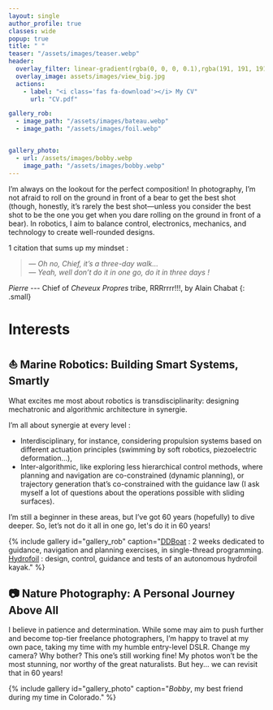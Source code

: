 ```yaml
---
layout: single
author_profile: true
classes: wide
popup: true
title: " "
teaser: "/assets/images/teaser.webp"
header:
  overlay_filter: linear-gradient(rgba(0, 0, 0, 0.1),rgba(191, 191, 191, 0.3))
  overlay_image: assets/images/view_big.jpg  
  actions:
    - label: "<i class='fas fa-download'></i> My CV"
      url: "CV.pdf"

gallery_rob:
  - image_path: "/assets/images/bateau.webp"
  - image_path: "/assets/images/foil.webp"


gallery_photo:
  - url: /assets/images/bobby.webp
    image_path: "/assets/images/bobby.webp"
---
```


I’m always on the lookout for the perfect composition!
In photography, I’m not afraid to roll on the ground in front of a bear to get the best shot (though, honestly, it’s rarely the best shot—unless you consider the best shot to be the one you get when you dare rolling on the ground in front of a bear).
In robotics, I aim to balance control, electronics, mechanics, and technology to create well-rounded designs.

1 citation that sums up my mindset :

> <i>— Oh no, Chief, it’s a three-day walk…</i><br/>
  <i>— Yeah, well don’t do it in one go, do it in three days !</i>

<cite>Pierre</cite> --- Chief of <i>Cheveux Propres</i> tribe, RRRrrrr!!!, by Alain Chabat
{: .small}



# Interests

## ⛵ Marine Robotics: Building Smart Systems, Smartly

What excites me most about robotics is transdisciplinarity: designing mechatronic and algorithmic architecture in synergie.

I’m all about synergie at every level :

* Interdisciplinary, for instance, considering propulsion systems based on different actuation principles (swimming by soft robotics, piezoelectric deformation...),
* Inter-algorithmic, like exploring less hierarchical control methods, where planning and navigation are co-constrained (dynamic planning), or trajectory generation that’s co-constrained with the guidance law (I ask myself a lot of questions about the operations possible with sliding surfaces).

I’m still a beginner in these areas, but I’ve got 60 years (hopefully) to dive deeper. So, let’s not do it all in one go, let's do it in 60 years!

{% include gallery id="gallery_rob" caption="<u>DDBoat</u> : 2 weeks dedicated to guidance, navigation and planning exercises, in single-thread programming. <br/><u>Hydrofoil</u> : design, control, guidance and tests of an autonomous hydrofoil kayak." %}

## 📷 Nature Photography: A Personal Journey Above All

I believe in patience and determination. While some may aim to push further and become top-tier freelance photographers, I’m happy to travel at my own pace, taking my time with my humble entry-level DSLR.
Change my camera? Why bother? This one’s still working fine! My photos won’t be the most stunning, nor worthy of the great naturalists. But hey... we can revisit that in 60 years!

{% include gallery id="gallery_photo" caption="*Bobby*, my best friend during my time in Colorado." %}